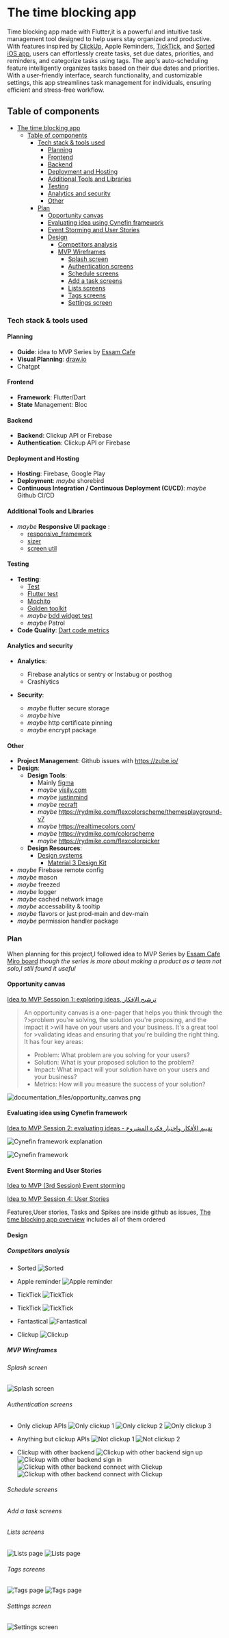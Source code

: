 # The time blocking app

Time blocking app made with Flutter,it is a powerful and intuitive task management tool designed to help users stay organized and productive. With features inspired by [ClickUp](https://clickup.com/), Apple Reminders, [TickTick](https://ticktick.com/), and [Sorted iOS app](https://www.sortedapp.com/), users can effortlessly create tasks, set due dates, priorities, and reminders, and categorize tasks using tags. The app's auto-scheduling feature intelligently organizes tasks based on their due dates and priorities. With a user-friendly interface, search functionality, and customizable settings, this app streamlines task management for individuals, ensuring efficient and stress-free workflow.

## Table of components

- [The time blocking app](#the-time-blocking-app)
  - [Table of components](#table-of-components)
    - [Tech stack \& tools used](#tech-stack--tools-used)
      - [Planning](#planning)
      - [Frontend](#frontend)
      - [Backend](#backend)
      - [Deployment and Hosting](#deployment-and-hosting)
      - [Additional Tools and Libraries](#additional-tools-and-libraries)
      - [Testing](#testing)
      - [Analytics and security](#analytics-and-security)
      - [Other](#other)
    - [Plan](#plan)
      - [Opportunity canvas](#opportunity-canvas)
      - [Evaluating idea using Cynefin framework](#evaluating-idea-using-cynefin-framework)
      - [Event Storming and User Stories](#event-storming-and-user-stories)
      - [Design](#design)
        - [Competitors analysis](#competitors-analysis)
        - [MVP Wireframes](#mvp-wireframes)
          - [Splash screen](#splash-screen)
          - [Authentication screens](#authentication-screens)
          - [Schedule screens](#schedule-screens)
          - [Add a task screens](#add-a-task-screens)
          - [Lists screens](#lists-screens)
          - [Tags screens](#tags-screens)
          - [Settings screen](#settings-screen)

### Tech stack & tools used

#### Planning

- **Guide**: idea to MVP Series by [Essam Cafe](https://www.youtube.com/@essamcafe)
- **Visual Planning**: [draw.io](draw.io)
- Chatgpt

#### Frontend

- **Framework**: Flutter/Dart
- **State** Management: Bloc

#### Backend

- **Backend**: Clickup API or Firebase
- **Authentication**: Clickup API or Firebase

#### Deployment and Hosting

- **Hosting**: Firebase, Google Play
- **Deployment**: *maybe* shorebird
- **Continuous Integration / Continuous Deployment (CI/CD)**: *maybe* Github CI/CD

#### Additional Tools and Libraries

- *maybe* **Responsive UI package** :
  - [responsive_framework](https://pub.dev/packages/responsive_framework)
  - [sizer](https://pub.dev/packages/sizer)
  - [screen util](https://pub.dev/packages/flutter_screenutil)

#### Testing

- **Testing**:
  - [Test](https://pub.dev/packages/test)
  - [Flutter test](https://api.flutter.dev/flutter/flutter_test/flutter_test-library.html)
  - [Mochito](https://pub.dev/packages/mockito)
  - [Golden toolkit](https://pub.dev/packages/golden_toolkit)
  - *maybe* [bdd widget test](https://pub.dev/packages/bdd_widget_test)
  - *maybe* Patrol
- **Code Quality**: [Dart code metrics](https://dcm.dev/)

#### Analytics and security

- **Analytics**:
  - Firebase analytics or sentry or Instabug or posthog
  - Crashlytics
  
- **Security**:
  - *maybe* flutter secure storage
  - *maybe* hive
  - *maybe* http certificate pinning
  - *maybe* encrypt package

#### Other

- **Project Management**: Github issues with <https://zube.io/>
- **Design**:
  - **Design Tools**:
    - Mainly [figma](https://www.figma.com/)
    - *maybe* [visily.com](https://app.visily.ai/)
    - *maybe* [justinmind](https://www.justinmind.com/)
    - *maybe* [recraft](app.recraft.ai)
    - *maybe* <https://rydmike.com/flexcolorscheme/themesplayground-v7>
    - *maybe* <https://realtimecolors.com/>
    - *maybe* <https://rydmike.com/colorscheme>
    - *maybe* <https://rydmike.com/flexcolorpicker>
  - **Design Resources**:
    - [Design systems](https://component.gallery/design-systems/)
      - [Material 3 Design Kit](https://www.figma.com/community/file/1035203688168086460/Material-3-Design-Kit)
- *maybe* Firebase remote config
- *maybe* mason
- *maybe* freezed
- *maybe* logger
- *maybe* cached network image
- *maybe* accessability & tooltip
- *maybe* flavors or just prod-main and dev-main
- *maybe* permission handler package

### Plan

When planning for this project,I followed idea to MVP Series by [Essam Cafe](https://www.youtube.com/@essamcafe) [Miro board](https://miro.com/app/board/uXjVPjEXOcw=/) *though the series is more about making a product as a team not solo,I still found it useful*

#### Opportunity canvas

[Idea to MVP Sessoion 1: exploring ideas, ترشيح الافكار](https://www.youtube.com/watch?v=jokV1oT8jqU)
> An opportunity canvas is a one-pager that helps you think through the ?>problem you're solving, the solution you're proposing, and the impact it >will have on your users and your business. It's a great tool for >validating ideas and ensuring that you're building the right thing.
>It has four key areas:
><ul>
><li>Problem: What problem are you solving for your users?</li>
><li>Solution: What is your proposed solution to the problem?</li>
><li>Impact: What impact will your solution have on your users and your business?</li>
><li>Metrics: How will you measure the success of your solution?</li>
></ul>

![documentation_files/opportunity_canvas.png](documentation_files/opportunity_canvas.png)


#### Evaluating idea using Cynefin framework

[Idea to MVP Session 2: evaluating ideas - تقييم الأفكار واختيار فكرة المشروع](https://www.youtube.com/watch?v=rPbYbTbxOjE&ab_channel=%D9%82%D9%87%D9%88%D8%A9%D8%B9%D8%B5%D8%A7%D9%85)

![Cynefin framework explanation](https://646434472-files.gitbook.io/~/files/v0/b/gitbook-x-prod.appspot.com/o/spaces%2Fh4sMh779BAhiSQWXmjLr%2Fuploads%2Fgit-blob-d36a6f71c865a0e6785bfd44397666f84d2eb1b4%2F2022-01-27%20(8).png?alt=media)

![Cynefin framework](documentation_files/Cynefin.png)

#### Event Storming and User Stories

[Idea to MVP (3rd Session) Event storming
](https://www.youtube.com/watch?v=VwOkVMI1WLM)

[Idea to MVP Session 4: User Stories
](https://www.youtube.com/watch?v=H_vh8emSZ0I)

Features,User stories, Tasks and Spikes are inside github as issues, [The time blocking app overview](https://github.com/laila-nabil/thetimeblockingapp/issues/29) includes all of them ordered

#### Design

##### Competitors analysis
- Sorted
![Sorted](documentation_files\design\competitors\sorted.png)

- Apple reminder
![Apple reminder](documentation_files\design\competitors\apple_reminders.png)


- TickTick
![TickTick](documentation_files\design\competitors\ticktick.png)

- TickTick
![TickTick](documentation_files\design\competitors\ticktick.png)

- Fantastical
![Fantastical](documentation_files\design\competitors\fantastical.png)

- Clickup
![Clickup](documentation_files\design\competitors\clickup.png)


##### MVP Wireframes
###### Splash screen
![Splash screen](documentation_files\design\wireframes\Splash_screen.png)
###### Authentication screens
- Only clickup APIs
  ![Only clickup 1](documentation_files\design\wireframes\auth\Auth_page(clickup).png)
  ![Only clickup 2](documentation_files\design\wireframes\auth\Auth_page(clickup2).png)
  ![Only clickup 3](documentation_files\design\wireframes\auth\Auth_page(clickup3).png)
- Anything but clickup  APIs
  ![Not clickup 1](documentation_files\design\wireframes\auth\Auth_page(Not_clickup)sign_in.png)
  ![Not clickup 2](documentation_files\design\wireframes\auth\Auth_page(Not_clickup)sign_up.png)

- Clickup with other backend
  ![Clickup with other backend sign up](documentation_files\design\wireframes\auth\Auth_page(clickup_after_other)sign_up.png)
  ![Clickup with other backend sign in](documentation_files\design\wireframes\auth\Auth_page(clickup_after_other)sign_in.png)
  ![Clickup with other backend connect with Clickup](documentation_files\design\wireframes\auth\Auth_page(clickup_after_other)connect1.png)
  ![Clickup with other backend connect with Clickup](documentation_files\design\wireframes\auth\Auth_page(clickup_after_other)connect2.png)

###### Schedule screens
###### Add a task screens
###### Lists screens
  ![Lists page](documentation_files\design\wireframes\lists\lists0.png)
  ![Lists page](documentation_files\design\wireframes\lists\lists1.png)
###### Tags screens
  ![Tags page](documentation_files\design\wireframes\tags\tags0.png)
  ![Tags page](documentation_files\design\wireframes\tags\tags1.png)
###### Settings screen
![Settings screen](documentation_files\design\wireframes\settings.png)
